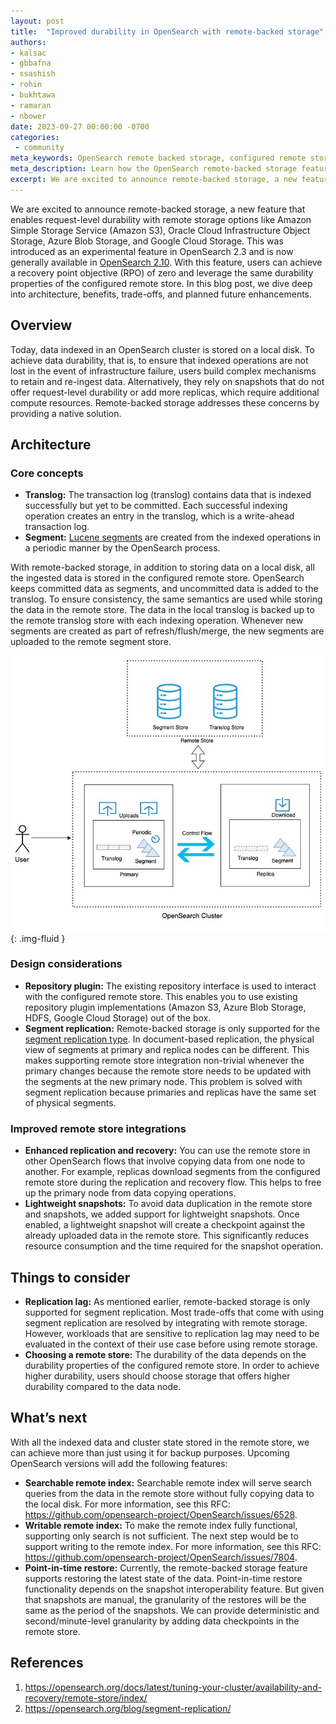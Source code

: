 ```yaml
---
layout: post
title:  "Improved durability in OpenSearch with remote-backed storage"
authors:
- kalsac
- gbbafna
- ssashish
- rohin
- bukhtawa
- ramaran
- nbower
date: 2023-09-27 00:00:00 -0700
categories:
 - community
meta_keywords: OpenSearch remote backed storage, configured remote store, achieve a recovery point objective
meta_description: Learn how the OpenSearch remote-backed storage features helps users achieve a recovery point objective of zero while leveraging the durability properties of a configured remote store.
excerpt: We are excited to announce remote-backed storage, a new feature that enables request-level durability with remote storage options like Amazon Simple Storage Service (Amazon S3), Oracle Cloud Infrastructure Object Storage, Azure Blob Storage, and Google Cloud Storage. This was introduced as an experimental feature in OpenSearch 2.3 and is now generally available in OpenSearch 2.10. With this feature, users can achieve a recovery point objective (RPO) of zero and leverage the same durability properties of the configured remote store. In this blog post, we dive deep into architecture, benefits, trade-offs, and planned future enhancements.
---
```


We are excited to announce remote-backed storage, a new feature that enables request-level durability with remote storage options like Amazon Simple Storage Service (Amazon S3), Oracle Cloud Infrastructure Object Storage, Azure Blob Storage, and Google Cloud Storage. This was introduced as an experimental feature in OpenSearch 2.3 and is now generally available in [OpenSearch 2.10](https://opensearch.org/blog/exploring-opensearch-2-10/). With this feature, users can achieve a recovery point objective (RPO) of zero and leverage the same durability properties of the configured remote store. In this blog post, we dive deep into architecture, benefits, trade-offs, and planned future enhancements.

## Overview

Today, data indexed in an OpenSearch cluster is stored on a local disk. To achieve data durability, that is, to ensure that indexed operations are not lost in the event of infrastructure failure, users build complex mechanisms to retain and re-ingest data. Alternatively, they rely on snapshots that do not offer request-level durability or add more replicas, which require additional compute resources. Remote-backed storage addresses these concerns by providing a native solution.

## Architecture

### Core concepts

* **Translog:** The transaction log (translog) contains data that is indexed successfully but yet to be committed. Each successful indexing operation creates an entry in the translog, which is a write-ahead transaction log.
* **Segment:** [Lucene segments](https://lucene.apache.org/core/9_7_0/core/org/apache/lucene/codecs/lucene95/package-summary.html#Segments) are created from the indexed operations in a periodic manner by the OpenSearch process.

With remote-backed storage, in addition to storing data on a local disk, all the ingested data is stored in the configured remote store. OpenSearch keeps committed data as segments, and uncommitted data is added to the translog. To ensure consistency, the same semantics are used while storing the data in the remote store. The data in the local translog is backed up to the remote translog store with each indexing operation. Whenever new segments are created as part of refresh/flush/merge, the new segments are uploaded to the remote segment store.

<img src="/assets/media/blog-images/2023-09-28-remote-backed-storage/Remote_Store_HLD_2_10.jpg" alt="Remote Backed Storage diagram"/>{: .img-fluid }

### Design considerations

* **Repository plugin:** The existing repository interface is used to interact with the configured remote store. This enables you to use existing repository plugin implementations (Amazon S3, Azure Blob Storage, HDFS, Google Cloud Storage) out of the box. 
* **Segment replication:** Remote-backed storage is only supported for the [segment replication type](https://opensearch.org/blog/segment-replication/). In document-based replication, the physical view of segments at primary and replica nodes can be different. This makes supporting remote store integration non-trivial whenever the primary changes because the remote store needs to be updated with the segments at the new primary node. This problem is solved with segment replication because primaries and replicas have the same set of physical segments.

### Improved remote store integrations

* **Enhanced replication and recovery:** You can use the remote store in other OpenSearch flows that involve copying data from one node to another. For example, replicas download segments from the configured remote store during the replication and recovery flow. This helps to free up the primary node from data copying operations. 
* **Lightweight snapshots:** To avoid data duplication in the remote store and snapshots, we added support for lightweight snapshots. Once enabled, a lightweight snapshot will create a checkpoint against the already uploaded data in the remote store. This significantly reduces resource consumption and the time required for the snapshot operation.

## Things to consider

* **Replication lag:** As mentioned earlier, remote-backed storage is only supported for segment replication. Most trade-offs that come with using segment replication are resolved by integrating with remote storage. However, workloads that are sensitive to replication lag may need to be evaluated in the context of their use case before using remote storage.
* **Choosing a remote store:** The durability of the data depends on the durability properties of the configured remote store. In order to achieve higher durability, users should choose storage that offers higher durability compared to the data node.

## What’s next

With all the indexed data and cluster state stored in the remote store, we can achieve more than just using it for backup purposes. Upcoming OpenSearch versions will add the following features:

* **Searchable remote index:** Searchable remote index will serve search queries from the data in the remote store without fully copying data to the local disk. For more information, see this RFC: <https://github.com/opensearch-project/OpenSearch/issues/6528>.
* **Writable remote index:** To make the remote index fully functional, supporting only search is not sufficient. The next step would be to support writing to the remote index. For more information, see this RFC: <https://github.com/opensearch-project/OpenSearch/issues/7804>.
* **Point-in-time restore:** Currently, the remote-backed storage feature supports restoring the latest state of the data. Point-in-time restore functionality depends on the snapshot interoperability feature. But given that snapshots are manual, the granularity of the restores will be the same as the period of the snapshots. We can provide deterministic and second/minute-level granularity by adding data checkpoints in the remote store.

## References

1. <https://opensearch.org/docs/latest/tuning-your-cluster/availability-and-recovery/remote-store/index/>
2. <https://opensearch.org/blog/segment-replication/>

